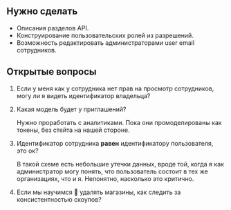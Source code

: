 ## Нужно сделать

* Описания разделов API.
* Конструирование пользовательских ролей из разрешений.
* Возможность редактировать администраторами user email сотрудников.

## Открытые вопросы

1. Если у меня как у сотрудника нет прав на просмотр сотрудников, могу ли я видеть идентификатор владельца?

1. Какая модель будет у приглашений?

    Нужно проработать с аналитиками. Пока они промоделированы как токены, без стейта на нашей стороне.

1. Идентификатор сотрудника **равен** идентификатору пользователя, это ок?

    В такой схеме есть небольшие утечки данных, вроде той, когда я как администратор могу понять, что пользователь состоит в тех же организациях, что и я. Непонятно, насколько это критично.

1. Если мы научимся 🌚 удалять магазины, как следить за консистентностью скоупов?
